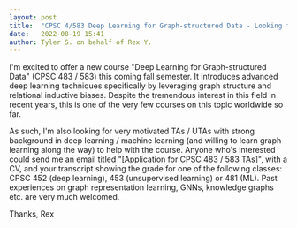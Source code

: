 ```yaml
---
layout: post
title:  "CPSC 4/583 Deep Learning for Graph-structured Data - Looking for TA/ULAs"
date:   2022-08-19 15:41
author: Tyler S. on behalf of Rex Y.
---
```

I'm excited to offer a new course "Deep Learning for Graph-structured Data" (CPSC 483 / 583) this coming fall semester. It introduces advanced deep learning techniques specifically by leveraging graph structure and relational inductive biases. Despite the tremendous interest in this field in recent years, this is one of the very few courses on this topic worldwide so far. 

As such, I'm also looking for very motivated TAs / UTAs with strong background in deep learning / machine learning (and willing to learn graph learning along the way) to help with the course.
Anyone who's interested could send me an email titled "[Application for CPSC 483 / 583 TAs]", with a CV, and your transcript showing the grade for one of the following classes: CPSC 452 (deep learning), 453 (unsupervised learning) or 481 (ML). 
Past experiences on graph representation learning, GNNs, knowledge graphs etc. are very much welcomed.

Thanks,
Rex


